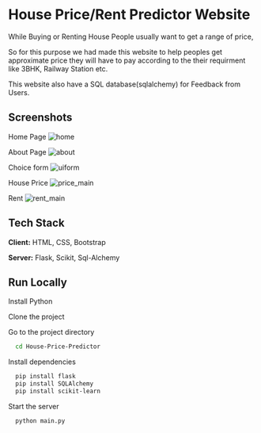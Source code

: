 # House Price/Rent Predictor Website

While Buying or Renting House People usually want to get a range of price, 

So for this purpose we had made this website to help peoples get approximate price they will have to pay according to the their requirment like 3BHK, Railway Station etc.

This website also have a SQL database(sqlalchemy) for Feedback from Users.

## Screenshots

Home Page
![home](https://user-images.githubusercontent.com/78130964/149762241-462685ea-0c42-4e45-9699-c5331e1266a4.png)

About Page
![about](https://user-images.githubusercontent.com/78130964/149762317-75833d93-63f3-4240-8b32-9e642e208458.png)

Choice form
![uiform](https://user-images.githubusercontent.com/78130964/149762396-a1f4ab8d-d74b-4b74-933b-a30c315f1136.png)

House Price
![price_main](https://user-images.githubusercontent.com/78130964/149762464-3bdd9b69-0d47-4afd-96a0-7e0a3e541178.png)

Rent
![rent_main](https://user-images.githubusercontent.com/78130964/149762520-3d121b90-47b3-4ca8-878e-ad01efede04a.png)




## Tech Stack

**Client:** HTML, CSS, Bootstrap

**Server:** Flask, Scikit, Sql-Alchemy


## Run Locally

Install Python

Clone the project

Go to the project directory

```bash
  cd House-Price-Predictor
```

Install dependencies

```bash
  pip install flask
  pip install SQLAlchemy
  pip install scikit-learn
```

Start the server

```bash
  python main.py
```


